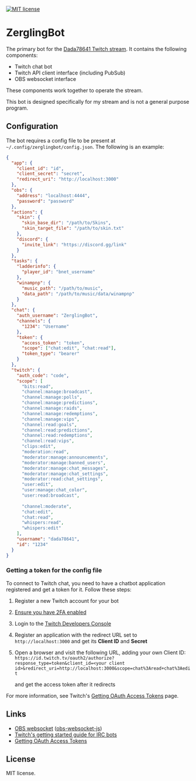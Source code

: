 [![MIT license](https://img.shields.io/badge/license-MIT-brightgreen.svg)](https://opensource.org/licenses/MIT)

# ZerglingBot

The primary bot for the [Dada78641 Twitch stream](https://www.twitch.tv/dada78641). It contains the following components:

* Twitch chat bot
* Twitch API client interface (including PubSub)
* OBS websocket interface

These components work together to operate the stream.

This bot is designed specifically for my stream and is not a general purpose program.

## Configuration

The bot requires a config file to be present at `~/.config/zerglingbot/config.json`. The following is an example:

```json
{
  "app": {
    "client_id": "id",
    "client_secret": "secret",
    "redirect_uri": "http://localhost:3000"
  },
  "obs": {
    "address": "localhost:4444",
    "password": "password"
  },
  "actions": {
    "skin": {
      "skin_base_dir": "/path/to/Skins",
      "skin_target_file": "/path/to/skin.txt"
    },
    "discord": {
      "invite_link": "https://discord.gg/link"
    }
  },
  "tasks": {
    "ladderinfo": {
      "player_id": "bnet_username"
    },
    "winampnp": {
      "music_path": "/path/to/music",
      "data_path": "/path/to/music/data/winampnp"
    }
  },
  "chat": {
    "auth_username": "ZerglingBot",
    "channels": {
      "1234": "Username"
    },
    "token": {
      "access_token": "token",
      "scope": ["chat:edit", "chat:read"],
      "token_type": "bearer"
    }
  },
  "twitch": {
    "auth_code": "code",
    "scope": [
      "bits:read",
      "channel:manage:broadcast",
      "channel:manage:polls",
      "channel:manage:predictions",
      "channel:manage:raids",
      "channel:manage:redemptions",
      "channel:manage:vips",
      "channel:read:goals",
      "channel:read:predictions",
      "channel:read:redemptions",
      "channel:read:vips",
      "clips:edit",
      "moderation:read",
      "moderator:manage:announcements",
      "moderator:manage:banned_users",
      "moderator:manage:chat_messages",
      "moderator:manage:chat_settings",
      "moderator:read:chat_settings",
      "user:edit",
      "user:manage:chat_color",
      "user:read:broadcast",
      
      "channel:moderate",
      "chat:edit",
      "chat:read",
      "whispers:read",
      "whispers:edit"
    ],
    "username": "dada78641",
    "id": "1234"
  }
}
```

### Getting a token for the config file

To connect to Twitch chat, you need to have a chatbot application registered and get a token for it. Follow these steps:

1. Register a new Twitch account for your bot
1. [Ensure you have 2FA enabled](https://www.twitch.tv/settings/security)
1. Login to the [Twitch Developers Console](https://dev.twitch.tv/console)
1. Register an application with the redirect URL set to `http://localhost:3000` and get its **Client ID** and **Secret**
1. Open a browser and visit the following URL, adding your own Client ID:
    `https://id.twitch.tv/oauth2/authorize?response_type=token&client_id=<your client id>&redirect_uri=http://localhost:3000&scope=chat%3Aread+chat%3Aedit`

    and get the access token after it redirects

For more information, see Twitch's [Getting OAuth Access Tokens](https://dev.twitch.tv/docs/authentication/getting-tokens-oauth#examples-of-the-three-flows) page.

## Links

* [OBS websocket](https://github.com/obsproject/obs-websocket) ([obs-websocket-js](https://github.com/obs-websocket-community-projects/obs-websocket-js))
* [Twitch's getting started guide for IRC bots](https://dev.twitch.tv/docs/irc/get-started)
* [Getting OAuth Access Tokens](https://dev.twitch.tv/docs/authentication/getting-tokens-oauth#examples-of-the-three-flows)

## License

MIT license.
